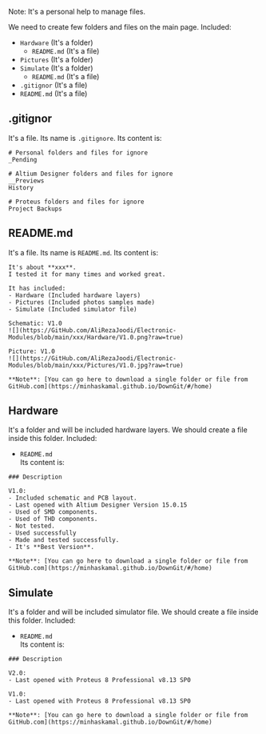 Note: It's a personal help to manage files. 

We need to create few folders and files on the main page. Included:
- `Hardware` (It's a folder)
  - `README.md` (It's a file)
- `Pictures` (It's a folder)
- `Simulate` (It's a folder)
  - `README.md` (It's a file)
- `.gitignor` (It's a file)
- `README.md` (It's a file)

## .gitignor
It's a file. Its name is `.gitignore`. Its content is:	
```
# Personal folders and files for ignore
_Pending

# Altium Designer folders and files for ignore
__Previews
History

# Proteus folders and files for ignore
Project Backups
```

## README.md
It's a file. Its name is `README.md`. Its content is:	
```
It's about **xxx**.
I tested it for many times and worked great.

It has included:
- Hardware (Included hardware layers)
- Pictures (Included photos samples made)
- Simulate (Included simulator file)

Schematic: V1.0
![](https://GitHub.com/AliRezaJoodi/Electronic-Modules/blob/main/xxx/Hardware/V1.0.png?raw=true)

Picture: V1.0
![](https://GitHub.com/AliRezaJoodi/Electronic-Modules/blob/main/xxx/Pictures/V1.0.jpg?raw=true)

**Note**: [You can go here to download a single folder or file from GitHub.com](https://minhaskamal.github.io/DownGit/#/home)
```

## Hardware
It's a folder and will be included hardware layers. We should create a file inside this folder. Included:
- `README.md`   
Its content is:	
```
### Description

V1.0:
- Included schematic and PCB layout.
- Last opened with Altium Designer Version 15.0.15
- Used of SMD components.
- Used of THD components.
- Not tested.
- Used successfully
- Made and tested successfully. 
- It's **Best Version**.

**Note**: [You can go here to download a single folder or file from GitHub.com](https://minhaskamal.github.io/DownGit/#/home)
```
## Simulate
It's a folder and will be included simulator file. We should create a file inside this folder. Included:
- `README.md`   
Its content is:	
```
### Description

V2.0:
- Last opened with Proteus 8 Professional v8.13 SP0

V1.0:
- Last opened with Proteus 8 Professional v8.13 SP0

**Note**: [You can go here to download a single folder or file from GitHub.com](https://minhaskamal.github.io/DownGit/#/home)
```
